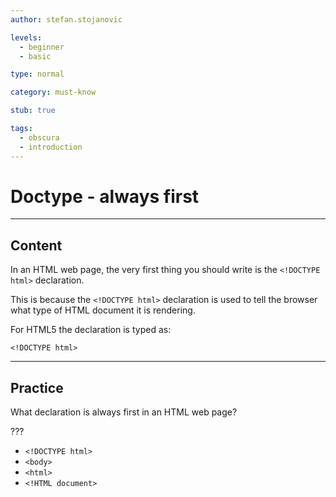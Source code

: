 ```yaml
---
author: stefan.stojanovic

levels:
  - beginner
  - basic

type: normal

category: must-know

stub: true

tags:
  - obscura
  - introduction
---
```

# Doctype - always first
---
## Content

In an HTML web page, the very first thing you should write is the `<!DOCTYPE html>` declaration.

This is because the `<!DOCTYPE html>` declaration is used to tell the browser what type of HTML document it is rendering.

For HTML5 the declaration is typed as:

```
<!DOCTYPE html>
```

---
## Practice

What declaration is always first in an HTML web page?

???

* `<!DOCTYPE html>`
* `<body>`
* `<html>`
* `<!HTML document>`
